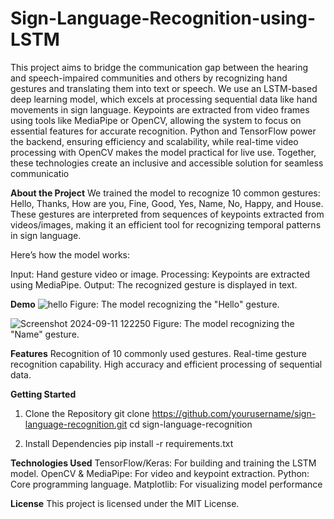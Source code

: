 # Sign-Language-Recognition-using-LSTM

This project aims to bridge the communication gap between the hearing and speech-impaired communities and others by recognizing hand gestures and translating them into text or speech. We use an LSTM-based deep learning model, which excels at processing sequential data like hand movements in sign language. Keypoints are extracted from video frames using tools like MediaPipe or OpenCV, allowing the system to focus on essential features for accurate recognition. Python and TensorFlow power the backend, ensuring efficiency and scalability, while real-time video processing with OpenCV makes the model practical for live use. Together, these technologies create an inclusive and accessible solution for seamless communicatio

**About the Project**
We trained the model to recognize 10 common gestures:
Hello, Thanks, How are you, Fine, Good, Yes, Name, No, Happy, and House.
These gestures are interpreted from sequences of keypoints extracted from videos/images, making it an efficient tool for recognizing temporal patterns in sign language.

Here’s how the model works:

Input: Hand gesture video or image.
Processing: Keypoints are extracted using MediaPipe.
Output: The recognized gesture is displayed in text.

**Demo**
![hello](https://github.com/user-attachments/assets/e4376cb4-1588-48f4-8779-ba1145583816)
Figure: The model recognizing the "Hello" gesture.

![Screenshot 2024-09-11 122250](https://github.com/user-attachments/assets/9b275b8f-0f3e-41b8-be4e-a9f584b3b9d4)
Figure: The model recognizing the "Name" gesture.

**Features**
Recognition of 10 commonly used gestures.
Real-time gesture recognition capability.
High accuracy and efficient processing of sequential data.

**Getting Started**
1. Clone the Repository
git clone https://github.com/yourusername/sign-language-recognition.git
cd sign-language-recognition

2. Install Dependencies
pip install -r requirements.txt

**Technologies Used**
TensorFlow/Keras: For building and training the LSTM model.
OpenCV & MediaPipe: For video and keypoint extraction.
Python: Core programming language.
Matplotlib: For visualizing model performance

**License**
This project is licensed under the MIT License.
